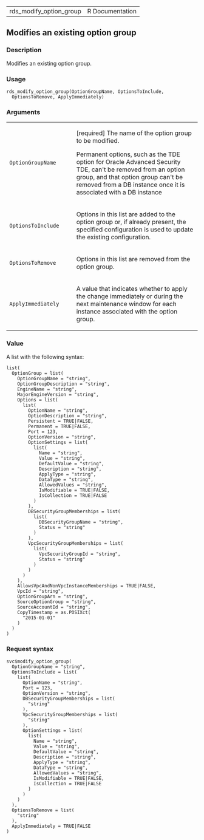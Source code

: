 <table style="width: 100%;">
<tbody>
<tr class="odd">
<td>rds_modify_option_group</td>
<td style="text-align: right;">R Documentation</td>
</tr>
</tbody>
</table>

## Modifies an existing option group

### Description

Modifies an existing option group.

### Usage

    rds_modify_option_group(OptionGroupName, OptionsToInclude,
      OptionsToRemove, ApplyImmediately)

### Arguments

<table>
<colgroup>
<col style="width: 35%" />
<col style="width: 65%" />
</colgroup>
<tbody>
<tr class="odd">
<td><code
id="rds_modify_option_group_:_OptionGroupName">OptionGroupName</code></td>
<td><p>[required] The name of the option group to be modified.</p>
<p>Permanent options, such as the TDE option for Oracle Advanced
Security TDE, can't be removed from an option group, and that option
group can't be removed from a DB instance once it is associated with a
DB instance</p></td>
</tr>
<tr class="even">
<td><code
id="rds_modify_option_group_:_OptionsToInclude">OptionsToInclude</code></td>
<td><p>Options in this list are added to the option group or, if already
present, the specified configuration is used to update the existing
configuration.</p></td>
</tr>
<tr class="odd">
<td><code
id="rds_modify_option_group_:_OptionsToRemove">OptionsToRemove</code></td>
<td><p>Options in this list are removed from the option group.</p></td>
</tr>
<tr class="even">
<td><code
id="rds_modify_option_group_:_ApplyImmediately">ApplyImmediately</code></td>
<td><p>A value that indicates whether to apply the change immediately or
during the next maintenance window for each instance associated with the
option group.</p></td>
</tr>
</tbody>
</table>

### Value

A list with the following syntax:

    list(
      OptionGroup = list(
        OptionGroupName = "string",
        OptionGroupDescription = "string",
        EngineName = "string",
        MajorEngineVersion = "string",
        Options = list(
          list(
            OptionName = "string",
            OptionDescription = "string",
            Persistent = TRUE|FALSE,
            Permanent = TRUE|FALSE,
            Port = 123,
            OptionVersion = "string",
            OptionSettings = list(
              list(
                Name = "string",
                Value = "string",
                DefaultValue = "string",
                Description = "string",
                ApplyType = "string",
                DataType = "string",
                AllowedValues = "string",
                IsModifiable = TRUE|FALSE,
                IsCollection = TRUE|FALSE
              )
            ),
            DBSecurityGroupMemberships = list(
              list(
                DBSecurityGroupName = "string",
                Status = "string"
              )
            ),
            VpcSecurityGroupMemberships = list(
              list(
                VpcSecurityGroupId = "string",
                Status = "string"
              )
            )
          )
        ),
        AllowsVpcAndNonVpcInstanceMemberships = TRUE|FALSE,
        VpcId = "string",
        OptionGroupArn = "string",
        SourceOptionGroup = "string",
        SourceAccountId = "string",
        CopyTimestamp = as.POSIXct(
          "2015-01-01"
        )
      )
    )

### Request syntax

    svc$modify_option_group(
      OptionGroupName = "string",
      OptionsToInclude = list(
        list(
          OptionName = "string",
          Port = 123,
          OptionVersion = "string",
          DBSecurityGroupMemberships = list(
            "string"
          ),
          VpcSecurityGroupMemberships = list(
            "string"
          ),
          OptionSettings = list(
            list(
              Name = "string",
              Value = "string",
              DefaultValue = "string",
              Description = "string",
              ApplyType = "string",
              DataType = "string",
              AllowedValues = "string",
              IsModifiable = TRUE|FALSE,
              IsCollection = TRUE|FALSE
            )
          )
        )
      ),
      OptionsToRemove = list(
        "string"
      ),
      ApplyImmediately = TRUE|FALSE
    )
